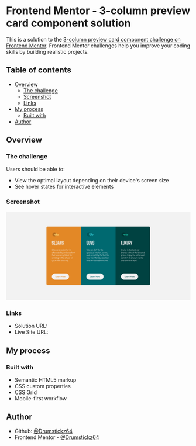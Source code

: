 # Frontend Mentor - 3-column preview card component solution

This is a solution to the [3-column preview card component challenge on Frontend Mentor](https://www.frontendmentor.io/challenges/3column-preview-card-component-pH92eAR2-). Frontend Mentor challenges help you improve your coding skills by building realistic projects.

## Table of contents

- [Overview](#overview)
  - [The challenge](#the-challenge)
  - [Screenshot](#screenshot)
  - [Links](#links)
- [My process](#my-process)
  - [Built with](#built-with)
- [Author](#author)

## Overview

### The challenge

Users should be able to:

- View the optimal layout depending on their device's screen size
- See hover states for interactive elements

### Screenshot

![](./screenshot.png)

### Links

- Solution URL: [](https://www.frontendmentor.io/solutions/css-grid-css-custom-variables-Zfud6il5t)
- Live Site URL: [](https://drumstickz-cards.netlify.app)

## My process

### Built with

- Semantic HTML5 markup
- CSS custom properties
- CSS Grid
- Mobile-first workflow

## Author

- Github: [@Drumstickz64](https://github.com/Drumstickz64)
- Frontend Mentor - [@Drumstickz64](https://www.frontendmentor.io/profile/Drumstickz64)
